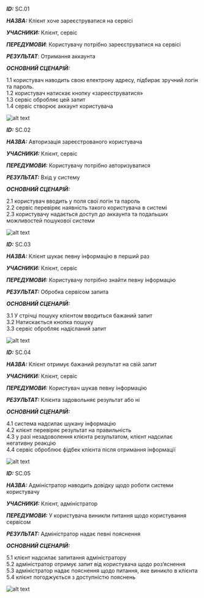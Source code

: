 
***ID:*** SС.01
    
***НАЗВА:*** Клієнт хоче зареєструватися на сервісі

***УЧАСНИКИ:*** Клієнт, сервіс

***ПЕРЕДУМОВИ***: Користувачу потрібно зареєструватися на сервісі

***РЕЗУЛЬТАТ***: Отримання аккаунта

***ОСНОВНИЙ СЦЕНАРІЙ:***

   1.1 користувач наводить свою електрону адресу, підбирає зручний логін та пароль.  
   1.2 користувач натискає кнопку «зареєструватися»  
   1.3 сервіс обробляє цей запит  
   1.4 сервіс створює аккаунт користувача

![alt text](![image](https://user-images.githubusercontent.com/71588076/138243301-a1274520-4561-466d-94ac-592f5acf03e6.png))

***ID:*** SС.02
    
***НАЗВА:*** Авторизація зареєстрованого користувача

***УЧАСНИКИ:*** Клієнт, сервіс

***ПЕРЕДУМОВИ:*** Користувачу потрібно авторизуватися

***РЕЗУЛЬТАТ:*** Вхід у систему

***ОСНОВНИЙ СЦЕНАРІЙ:***
 
   2.1 користувач вводить у поля свої логін та пароль  
   2.2 сервіс перевіряє наявність такого користувача в системі  
   2.3 користувачу надається доступ до аккаунта та подальших можливостей пошукової системи

![alt text](http://www.plantuml.com/plantuml/pmg/NL6xIiDW5Dx_fpZWxWFOfJw5is30WjPBq-qVSa7iKCWI8hWvkuHeDJPD0ds2Szx8xvoq42L3ScxVBTD5UFaOBczldETNRgIGd5j9lBE-EnitYIiy7NzoBOciILBY7dKZ6Kci8taXnmrQ7r9mIv9mgIkbHBQsfib_n1R317WnR_6L4rujTdlU0dt_pjzsl95SOd16aeBcS27PlfauVt8-3sSFo-3YUXO6dj-m7745XjY3R5Ig4YqsLaQIAPtoPy1iTMDm1T5G0G_SgPmE9xND1kvdzLIfOUi2RYV5gJdxGmPa90LFYgfg2MLt0Egj86DIuwcc0U1ZOXfogOd92ZHFn3kqlX1jRJ4Fl3-sAIjSgzuX_x4khbNN8hoxTzDWVgL_-HS0)

***ID:*** SС.03
    
***НАЗВА:*** Клієнт шукає певну інформацію в перший раз

***УЧАСНИКИ:*** Клієнт, сервіс

***ПЕРЕДУМОВИ:*** Користувачу потрібно знайти певну інформацію

***РЕЗУЛЬТАТ:*** Обробка сервісом запита

***ОСНОВНИЙ СЦЕНАРІЙ:***
 
   3.1 У стрічці пошуку клієнтом вводиться бажаний запит  
   3.2 Натискається кнопка пошуку  
   3.3 сервіс обробляє надісланий запит

![alt text](http://www.plantuml.com/plantuml/pmg/RL0x3e905EmvnIRs7a0RF8MrYIIIAFwWsqAWqCB4XbZOUGCWg0W1hZ3lHWxQ43MRtNqpytPcTysjEzcutc9kQ5nGobaYL19euyqRWowf95JYIo0xCdiKX6XGoq723qWvQcJ8sNDKI13ZpbaXnrFXmR9fjVxmovSTiGIKV1Ii8iMjebFpay6ZkZToN7ljMUEPxLeQLznaXvHclgPl1ofQ90HS6NPgVHc4hDLG_hkO6lBTovLXMiwq_PCN)

***ID:*** SС.04
    
***НАЗВА:*** Клієнт отримує бажаний результат на свій запит

***УЧАСНИКИ:*** Клієнт, сервіс

***ПЕРЕДУМОВИ:*** Користувач шукав певну інформацію

***РЕЗУЛЬТАТ:*** Клієнта задовольняє результат або ні

***ОСНОВНИЙ СЦЕНАРІЙ:***

   4.1 система надсилає шукану інформацію  
   4.2 клієнт перевіряє результат на правильність  
   4.3 у разі незадоволення клієнта результатом, клієнт надсилає негативну реакцію  
   4.4 сервіс оброблює фідбек клієнта після отримання інформації

![alt text](http://www.plantuml.com/plantuml/pmg/PL4xJiD04ErzYfLe4GS8JJW5DHAMY0JXaqstXVCHeh2I9d91XxZ04cB5ycTpXJStuiqMA8aRMpFpPjvdXnDxzsQdJu-9mnSgcSaS9LfubyH9CZXj6tJmsCaC5HfusHZva0LgDZjP62duMo98fc1vbq9ML-OwSHStOpjwdQQt3oEREdoYuMX3yDoHugWqEA3aUeajMvcibKBBFMaQoId4AwfJBGTEFBQgHN9k5ofKScKSuDl4wLuAHVE02aSWF51woLudQqFf_zmysQSYkhqyWVKpYFT_8xhY_PY47lAeZp8u3xWNRS0Fr_WbrqfzBvddZcM9-bmelTCjMxGGQ3eZSwkleAwKRcAVNv9XEhxNn_q3)

***ID:*** SС.05
    
***НАЗВА:*** Адміністратор наводить довідку щодо роботи системи користувачу

***УЧАСНИКИ:*** Клієнт, адміністратор

***ПЕРЕДУМОВИ:*** У користувача виникли питання щодо користування сервісом

***РЕЗУЛЬТАТ:*** Адміністратор надає певні пояснення

***ОСНОВНИЙ СЦЕНАРІЙ:***

   5.1 клієнт надсилає запитання адміністратору  
   5.2 адміністратор отримує запит від користувача щодо роз‘яснення  
   5.3 адміністратор надає пояснення щодо питання, яке виникло в клієнта  
   5.4 клієнт погоджується з доступністю пояснень

![alt text](http://www.plantuml.com/plantuml/pmg/VL4xJiD05Ept54-YHHm0cd0AQYGi4Gd29vjk2ySkKAG8KqGMuXIMIR2LiFOLvbs1ap3he80ZXS9hxRnvE_Fc3SRsyj5ERc-Cmniscki2NXDdEjoS_WK57WMMEaMD3GfT22e2BMfD-FVaP18O-DISbrodccXCPe96OqrFvCoue_EH7JvCeelheOqSNWxH7SKF5eL7kDOifpqZWf8DIy4wy8Y4lXGbEvzGYCxGyD56M6jGVSMlcd4WZzNMVx3uhsuNmNRubaYl-VVrVYZ7eXdzhEYDZZs_DGCagmmsT_cYw0Bgxs5l0zJ4UoVo4GQdjpaTClPAWl3FjEtE-VEUJPq7ZR6zkpU3Q7GL5lyD)

